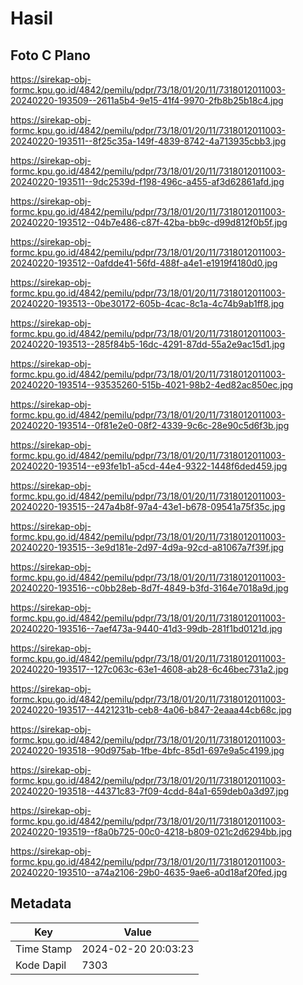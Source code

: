 # Hasil

## Foto C Plano

https://sirekap-obj-formc.kpu.go.id/4842/pemilu/pdpr/73/18/01/20/11/7318012011003-20240220-193509--2611a5b4-9e15-41f4-9970-2fb8b25b18c4.jpg

https://sirekap-obj-formc.kpu.go.id/4842/pemilu/pdpr/73/18/01/20/11/7318012011003-20240220-193511--8f25c35a-149f-4839-8742-4a713935cbb3.jpg

https://sirekap-obj-formc.kpu.go.id/4842/pemilu/pdpr/73/18/01/20/11/7318012011003-20240220-193511--9dc2539d-f198-496c-a455-af3d62861afd.jpg

https://sirekap-obj-formc.kpu.go.id/4842/pemilu/pdpr/73/18/01/20/11/7318012011003-20240220-193512--04b7e486-c87f-42ba-bb9c-d99d812f0b5f.jpg

https://sirekap-obj-formc.kpu.go.id/4842/pemilu/pdpr/73/18/01/20/11/7318012011003-20240220-193512--0afdde41-56fd-488f-a4e1-e1919f4180d0.jpg

https://sirekap-obj-formc.kpu.go.id/4842/pemilu/pdpr/73/18/01/20/11/7318012011003-20240220-193513--0be30172-605b-4cac-8c1a-4c74b9ab1ff8.jpg

https://sirekap-obj-formc.kpu.go.id/4842/pemilu/pdpr/73/18/01/20/11/7318012011003-20240220-193513--285f84b5-16dc-4291-87dd-55a2e9ac15d1.jpg

https://sirekap-obj-formc.kpu.go.id/4842/pemilu/pdpr/73/18/01/20/11/7318012011003-20240220-193514--93535260-515b-4021-98b2-4ed82ac850ec.jpg

https://sirekap-obj-formc.kpu.go.id/4842/pemilu/pdpr/73/18/01/20/11/7318012011003-20240220-193514--0f81e2e0-08f2-4339-9c6c-28e90c5d6f3b.jpg

https://sirekap-obj-formc.kpu.go.id/4842/pemilu/pdpr/73/18/01/20/11/7318012011003-20240220-193514--e93fe1b1-a5cd-44e4-9322-1448f6ded459.jpg

https://sirekap-obj-formc.kpu.go.id/4842/pemilu/pdpr/73/18/01/20/11/7318012011003-20240220-193515--247a4b8f-97a4-43e1-b678-09541a75f35c.jpg

https://sirekap-obj-formc.kpu.go.id/4842/pemilu/pdpr/73/18/01/20/11/7318012011003-20240220-193515--3e9d181e-2d97-4d9a-92cd-a81067a7f39f.jpg

https://sirekap-obj-formc.kpu.go.id/4842/pemilu/pdpr/73/18/01/20/11/7318012011003-20240220-193516--c0bb28eb-8d7f-4849-b3fd-3164e7018a9d.jpg

https://sirekap-obj-formc.kpu.go.id/4842/pemilu/pdpr/73/18/01/20/11/7318012011003-20240220-193516--7aef473a-9440-41d3-99db-281f1bd0121d.jpg

https://sirekap-obj-formc.kpu.go.id/4842/pemilu/pdpr/73/18/01/20/11/7318012011003-20240220-193517--127c063c-63e1-4608-ab28-6c46bec731a2.jpg

https://sirekap-obj-formc.kpu.go.id/4842/pemilu/pdpr/73/18/01/20/11/7318012011003-20240220-193517--4421231b-ceb8-4a06-b847-2eaaa44cb68c.jpg

https://sirekap-obj-formc.kpu.go.id/4842/pemilu/pdpr/73/18/01/20/11/7318012011003-20240220-193518--90d975ab-1fbe-4bfc-85d1-697e9a5c4199.jpg

https://sirekap-obj-formc.kpu.go.id/4842/pemilu/pdpr/73/18/01/20/11/7318012011003-20240220-193518--44371c83-7f09-4cdd-84a1-659deb0a3d97.jpg

https://sirekap-obj-formc.kpu.go.id/4842/pemilu/pdpr/73/18/01/20/11/7318012011003-20240220-193519--f8a0b725-00c0-4218-b809-021c2d6294bb.jpg

https://sirekap-obj-formc.kpu.go.id/4842/pemilu/pdpr/73/18/01/20/11/7318012011003-20240220-193510--a74a2106-29b0-4635-9ae6-a0d18af20fed.jpg


## Metadata

| Key        | Value               |
| ---------- | ------------------- |
| Time Stamp | 2024-02-20 20:03:23 |
| Kode Dapil | 7303                |



